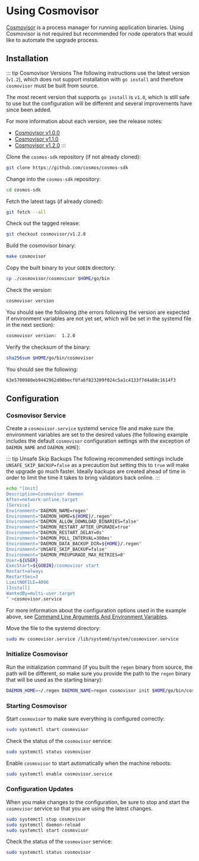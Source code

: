 # Using Cosmovisor

[Cosmovisor](https://github.com/cosmos/cosmos-sdk/tree/main/cosmovisor#cosmovisor) is a process manager for running application binaries. Using Cosmovisor is not required but recommended for node operators that would like to automate the upgrade process.

## Installation

::: tip Cosmovisor Versions
The following instructions use the latest version (`v1.2`), which does not support installation with `go install` and therefore `cosmovisor` must be built from source.

The most recent version that supports `go install` is `v1.0`, which is still safe to use but the configuration will be different and several improvements have since been added.

For more information about each version, see the release notes:
- [Cosmovisor v1.0.0](https://github.com/cosmos/cosmos-sdk/releases/tag/cosmovisor%2Fv1.0.0)
- [Cosmovisor v1.1.0](https://github.com/cosmos/cosmos-sdk/releases/tag/cosmovisor%2Fv1.1.0)
- [Cosmovisor v1.2.0](https://github.com/cosmos/cosmos-sdk/releases/tag/cosmovisor%2Fv1.2.0)
:::

Clone the `cosmos-sdk` repository (if not already cloned):

```bash
git clone https://github.com/cosmos/cosmos-sdk
```

Change into the `cosmos-sdk` repository:

```bash
cd cosmos-sdk
```

Fetch the latest tags (if already cloned):

```bash
git fetch --all
```

Check out the tagged release:

```bash
git checkout cosmovisor/v1.2.0
```

Build the cosmovisor binary:

```bash
make cosmovisor
```

Copy the built binary to your `GOBIN` directory:

```bash
cp ./cosmovisor/cosmovisor $HOME/go/bin
```

Check the version:

```bash
cosmovisor version
```

You should see the following (the errors following the version are expected if environment variables are not yet set, which will be set in the systemd file in the next section):

```bash
cosmovisor version:  1.2.0
```

Verify the checksum of the binary:

```bash
sha256sum $HOME/go/bin/cosmovisor
```

You should see the following:

```bash
63e5700980eb9442962d00becf0fa6f823209f024c5a1c4133f7d4a88c1614f3
```

## Configuration

### Cosmovisor Service

Create a `cosmovisor.service` systemd service file and make sure the environment variables are set to the desired values (the following example includes the default `cosmovisor` configuration settings with the exception of `DAEMON_NAME` and `DAEMON_HOME`):

::: tip Unsafe Skip Backups
The following recommended settings include `UNSAFE_SKIP_BACKUP=false` as a precaution but setting this to `true` will make the upgrade go much faster. Ideally backups are created ahead of time in order to limit the time it takes to bring validators back online.
:::

```bash
echo "[Unit]
Description=Cosmovisor daemon
After=network-online.target
[Service]
Environment="DAEMON_NAME=regen"
Environment="DAEMON_HOME=${HOME}/.regen"
Environment="DAEMON_ALLOW_DOWNLOAD_BINARIES=false"
Environment="DAEMON_RESTART_AFTER_UPGRADE=true"
Environment="DAEMON_RESTART_DELAY=0s"
Environment="DAEMON_POLL_INTERVAL=300ms"
Environment="DAEMON_DATA_BACKUP_DIR=${HOME}/.regen"
Environment="UNSAFE_SKIP_BACKUP=false"
Environment="DAEMON_PREUPGRADE_MAX_RETRIES=0"
User=${USER}
ExecStart=${GOBIN}/cosmovisor start
Restart=always
RestartSec=3
LimitNOFILE=4096
[Install]
WantedBy=multi-user.target
" >cosmovisor.service
```

For more information about the configuration options used in the example above, see [Command Line Arguments And Environment Variables](https://github.com/cosmos/cosmos-sdk/tree/main/cosmovisor#command-line-arguments-and-environment-variables).

Move the file to the systemd directory:

```bash
sudo mv cosmovisor.service /lib/systemd/system/cosmovisor.service
```

### Initialize Cosmovisor

Run the initialization command (if you built the `regen` binary from source, the path will be different, so make sure you provide the path to the `regen` binary that will be used as the starting binary):

```bash
DAEMON_HOME=~/.regen DAEMON_NAME=regen cosmovisor init $HOME/go/bin/cosmovisor
```

### Starting Cosmovisor

Start `cosmovisor` to make sure everything is configured correctly:

```bash
sudo systemctl start cosmovisor
```

Check the status of the `cosmovisor` service:

```bash
sudo systemctl status cosmovisor
```

Enable `cosmovisor` to start automatically when the machine reboots:

```bash
sudo systemctl enable cosmovisor.service
```

### Configuration Updates

When you make changes to the configuration, be sure to stop and start the `cosmovisor` service so that you are using the latest changes.

```bash
sudo systemctl stop cosmovisor
sudo systemctl daemon-reload
sudo systemctl start cosmovisor
```

Check the status of the `cosmovisor` service:

```bash
sudo systemctl status cosmovisor
```
